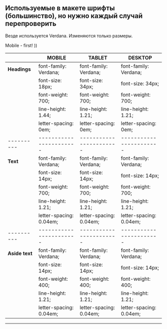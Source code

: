 ## Используемые в макете шрифты (большинство), но нужно каждый случай перепроверить

Везде используется Verdana. Изменяются только размеры.

Mobile - first! ))

|                | MOBILE                  | TABLET                  | DESKTOP                 |
| -------------- | ----------------------- | ----------------------- | ----------------------- |
| **Headings**   | font-family: Verdana;   | font-family: Verdana;   | font-family: Verdana;   |
|                | font-size: 18px;        | font-size: 34px;        | font-size: 34px;        |
|                | font-weight: 700;       | font-weight: 700;       | font-weight: 700;       |
|                | line-height: 1.44;      | line-height: 1.21;      | line-height: 1.21;      |
|                | letter-spacing: 0em;    | letter-spacing: 0em;    | letter-spacing: 0em;    |
| ----------     | ----------------------- | ----------------------- | ----------------------- |
| **Text**       | font-family: Verdana;   | font-family: Verdana;   | font-family: Verdana;   |
|                | font-size: 14px;        | font-size: 14px;        | font-size: 14px;        |
|                | font-weight: 700;       | font-weight: 700;       | font-weight: 700;       |
|                | line-height: 1.21;      | line-height: 1.21;      | line-height: 1.21;      |
|                | letter-spacing: 0.04em; | letter-spacing: 0.04em; | letter-spacing: 0.04em; |
| ----------     | ----------------------- | ----------------------- | ----------------------- |
| **Aside text** | font-family: Verdana;   | font-family: Verdana;   | font-family: Verdana;   |
|                | font-size: 14px;        | font-size: 14px;        | font-size: 14px;        |
|                | font-weight: 400;       | font-weight: 400;       | font-weight: 400;       |
|                | line-height: 1.21;      | line-height: 1.21;      | line-height: 1.21;      |
|                | letter-spacing: 0.04em; | letter-spacing: 0.04em; | letter-spacing: 0.04em; |

---
